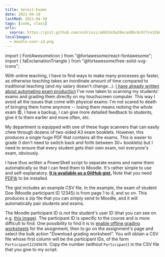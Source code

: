 ```yaml
---
title: Select-Exams
date: 2021-04-19
lastMod: 2021-04-30
tags: [code, class]
urls:
  source: https://gist.github.com/nidrissi/a802dc0a20ecad0bc8c077ce32b6ad92
localImages:
  - moodle-user-id.png
---
```


import { FontAwesomeIcon } from "@fortawesome/react-fontawesome";
import { faExclamationTriangle } from "@fortawesome/free-solid-svg-icons";

With online teaching, I have to find ways to make many processes go faster, as otherwise teaching takes an inordinate amount of time compared to traditional teaching (and my salary doesn't change...).
[I have already written about automating exam production](/post/exam-template)
I've now taken to scanning my students' exams and grading them directly on my touchscreen computer.
This way I avoid all the issues that come with physical exams: I'm not scared to death of bringing them home anymore -- losing them means redoing the whole exam
😨, I have a backup, I can give more detailed feedback to students, give it to them earlier and more often, etc.

My department is equipped with one of these huge scanners that can easily chew through dozens of two-sided A3 exam booklets.
However, this produces a single huge PDF that contains all the exams.
This is easier to grade (I don't need to switch back and forth between 30+ booklets) but I need to ensure that every student gets their own exam, not everyone's exam, obviously.

I have thus written a PowerShell script to separate exams and name them automatically so that I can feed them to Moodle.
It's rather simple to use and self-explanatory.
[**It is available as a GitHub gist.**](https://gist.github.com/nidrissi/a802dc0a20ecad0bc8c077ce32b6ad92)
Note that you need [PDFtk](https://www.pdflabs.com/tools/pdftk-server/) to be installed.

The gist includes an example CSV file.
In the example, the exam of student Doe (Moodle participant ID 12345) is from page 1 to 4, and so on.
This produces a zip file that you can simply send to Moodle, and it will automatically pair students and exams.

<div class="bg-red-200 text-red-900 py-1 px-2 rounded-md">
  <FontAwesomeIcon icon={faExclamationTriangle} className="mr-1" title="Warning" />
  The Moodle participant ID is <em>not</em> the student's user ID (that you can see on e.g. <a href={props.localImages[0].childImageSharp.original.src}>this image</a>).
  The participant ID is specific to the course and is more difficult to find.
  One possibility to find it is to <a href="https://docs.moodle.org/310/en/Assignment_settings#Feedback_types">enable offline grading worksheets</a> for the assignment, then to go on the assignment's page and select the bulk action "Download grading worksheet".
  You will obtain a CSV file whose first column will be the participant IDs, of the form <code>Participant12345678</code>.
  Copy the number (without <code>Participant</code>) in the CSV file that you give to my script.
</div>
